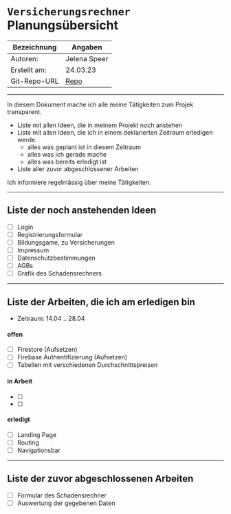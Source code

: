 # `Versicherungsrechner` Planungsübersicht

| Bezeichnung  | Angaben                                                   |
| ------------ | --------------------------------------------------------- |
| Autoren:     | Jelena Speer                                              |
| Erstellt am: | 24.03.23                                                  |
| Git-Repo-URL | [Repo](https://github.com/Jelenal1/Versicherungsrechner_bbw) |

---

In diesem Dokument mache ich alle meine Tätigkeiten zum Projek transparent.

* Liste mit allen Ideen, die in meinem Projekt noch anstehen
* Liste mit allen Ideen, die ich in einem deklarierten Zeitraum erledigen werde.
  * alles was geplant ist in diesem Zeitraum
  * alles was ich gerade mache
  * alles was bereits erledigt ist
* Liste aller zuvor abgeschlossener Arbeiten

Ich informiere regelmässig über meine Tätigkeiten.

---

## Liste der noch anstehenden Ideen

* [ ] Login
* [ ] Registrierungsformular
* [ ] Bildungsgame, zu Versicherungen
* [ ] Impressum
* [ ] Datenschutzbestimmungen
* [ ] AGBs
* [ ] Grafik des Schadensrechners

---

## Liste der Arbeiten, die ich am erledigen bin

* Zeitraum: 14.04 .. 28.04

#### offen

* [ ] Firestore (Aufsetzen)
* [ ] Firebase Authentifizierung (Aufsetzen)
* [ ] Tabellen mit verschiedenen Durchschnittspreisen

#### in Arbeit

* [ ] 
* [ ] 

#### erledigt

* [ ] Landing Page
* [ ] Routing
* [ ] 
  Navigationsbar

---

## Liste der zuvor abgeschlossenen Arbeiten

* [ ] 
  Formular des Schadensrechner
* [ ] 
  Auswertung der gegebenen Daten
